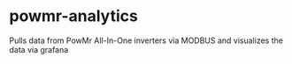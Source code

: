# powmr-analytics
Pulls data from PowMr All-In-One inverters via MODBUS and visualizes the data via grafana
